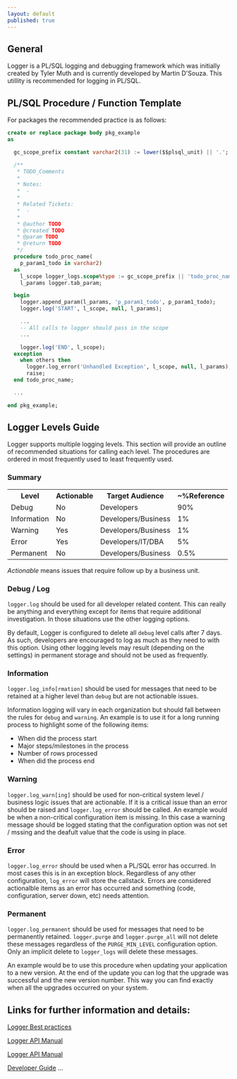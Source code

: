```yaml
---
layout: default
published: true
---
```




## General
 
Logger is a PL/SQL logging and debugging framework which was initially created by Tyler Muth and is currently developed by Martin D'Souza. This utillity is recommended for logging in PL/SQL.

## PL/SQL Procedure / Function Template

For packages the recommended practice is as follows:

```sql
create or replace package body pkg_example
as

  gc_scope_prefix constant varchar2(31) := lower($$plsql_unit) || '.';

  /**
   * TODO_Comments
   *
   * Notes:
   *  -
   *
   * Related Tickets:
   *  -
   *
   * @author TODO
   * @created TODO
   * @param TODO
   * @return TODO
   */
  procedure todo_proc_name(
    p_param1_todo in varchar2)
  as
    l_scope logger_logs.scope%type := gc_scope_prefix || 'todo_proc_name';
    l_params logger.tab_param;

  begin
    logger.append_param(l_params, 'p_param1_todo', p_param1_todo);
    logger.log('START', l_scope, null, l_params);

    ...
    -- All calls to logger should pass in the scope
    ...

    logger.log('END', l_scope);
  exception
    when others then
      logger.log_error('Unhandled Exception', l_scope, null, l_params);
      raise;
  end todo_proc_name;

  ...

end pkg_example;
```


## Logger Levels Guide
Logger supports multiple logging levels. This section will provide an outline of recommended situations for calling each level. The procedures are ordered in most frequently used to least frequently used.

### Summary

<table>
  <tr>
    <th>Level</th>
    <th>Actionable</th>
    <th>Target Audience</th>
    <th>~%Reference</th>
  </tr>
  <tr>
    <td>Debug</td>
    <td>No</td>
    <td>Developers</td>
    <td>90%</td>
  </tr>
  <tr>
    <td>Information</td>
    <td>No</td>
    <td>Developers/Business</td>
    <td>1%</td>
  </tr>
  <tr>
    <td>Warning</td>
    <td>Yes</td>
    <td>Developers/Business</td>
    <td>1%</td>
  </tr>
  <tr>
    <td>Error</td>
    <td>Yes</td>
    <td>Developers/IT/DBA</td>
    <td>5%</td>
  </tr>
  <tr>
    <td>Permanent</td>
    <td>No</td>
    <td>Developers/Business</td>
    <td>0.5%</td>
  </tr>
</table>

*Actionable* means issues that require follow up by a business unit.


### Debug / Log

`logger.log` should be used for all developer related content. This can really be anything and everything except for items that require additional investigation. In those situations use the other logging options.

By default, Logger is configured to delete all `debug` level calls after 7 days. As such, developers are encouraged to log as much as they need to with this option. Using other logging levels may result (depending on the settings) in permanent storage and should not be used as frequently.

### Information
`logger.log_info[rmation]` should be used for messages that need to be retained at a higher level than `debug` but are not actionable issues.

Information logging will vary in each organization but should fall between the rules for `debug` and `warning`. An example is to use it for a long running process to highlight some of the following items:

- When did the process start
- Major steps/milestones in the process
- Number of rows processed
- When did the process end

### Warning
`logger.log_warn[ing]` should be used for non-critical system level / business logic issues that are actionable. If it is a critical issue than an error should be raised and `logger.log_error` should be called. An example would be when a non-critical configuration item is missing. In this case a warning message should be logged stating that the configuration option was not set / mssing and the deafult value that the code is using in place.

### Error
`logger.log_error` should be used when a PL/SQL error has occurred. In most cases this is in an exception block. Regardless of any other configuration, `log_error` will store the callstack. Errors are considered actionalble items as an error has occurred and something (code, configuration, server down, etc) needs attention.

### Permanent
`logger.log_permanent` should be used for messages that need to be permanently retained. `logger.purge` and `logger.purge_all` will not delete these messages regardless of the `PURGE_MIN_LEVEL` configuration option. Only an implicit delete to `logger_logs` will delete these messages.

An example would be to use this procedure when updating your application to a new version. At the end of the update you can log that the upgrade was successful and the new version number. This way you can find exactly when all the upgrades occurred on your system.

## Links for further information and details:
[Logger Best practices](https://github.com/OraOpenSource/Logger/blob/master/docs/Best%20Practices.md)

[Logger API Manual](http://github.oraopensource.com/flatdoc?repo=logger&path=docs%2FLogger+API.md)

[Logger API Manual](http://github.oraopensource.com/flatdoc?repo=logger&path=docs%2FLogger+API.md)

[Developer Guide](http://github.oraopensource.com/flatdoc?repo=logger&path=docs%2FDevelopment+Guide.md)
...
